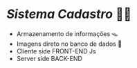 # *Sistema Cadastro* 🚄🪪

 - Armazenamento de informações 🪤
 - Imagens direto no banco de dados 🏦
 - Cliente side FRONT-END Js
 - Server side BACK-END
